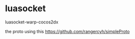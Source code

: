 # luasocket
luasocket-warp-cocos2dx


the proto using this https://github.com/rangercyh/simpleProto
